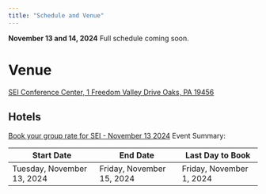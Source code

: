```yaml
---
title: "Schedule and Venue"
---
```


**November 13 and 14, 2024**
Full schedule coming soon.


# Venue

[SEI Conference Center, 1 Freedom Valley Drive Oaks, PA 19456](https://maps.app.goo.gl/Fo3d9vQAqnswqMPL9)

## Hotels

[Book your group rate for SEI - November 13 2024](https://www.marriott.com/events/start.mi?id=1722449683299&key=GRP)
Event Summary:

| Start Date                 | End Date                  | Last Day to Book         |
| -------------------------- | ------------------------- | ------------------------ |
| Tuesday, November 13, 2024 | Friday, November 15, 2024 | Friday, November 1, 2024 |
